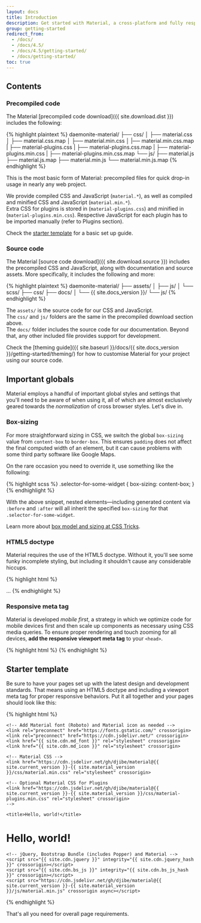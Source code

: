 ```yaml
---
layout: docs
title: Introduction
description: Get started with Material, a cross-platform and fully responsive front-end interface based on Google Material Design, built using Bootstrap 4.
group: getting-started
redirect_from:
  - /docs/
  - /docs/4.5/
  - /docs/4.5/getting-started/
  - /docs/getting-started/
toc: true
---
```


## Contents

### Precompiled code

The Material [precompiled code download]({{ site.download.dist }}) includes the following:

{% highlight plaintext %}
daemonite-material/
├── css/
│   ├── material.css
│   ├── material.css.map
│   ├── material.min.css
│   |── material.min.css.map
|   ├── material-plugins.css
|   ├── material-plugins.css.map
|   ├── material-plugins.min.css
|   ├── material-plugins.min.css.map
└── js/
    ├── material.js
    ├── material.js.map
    ├── material.min.js
    └── material.min.js.map
{% endhighlight %}

This is the most basic form of Material: precompiled files for quick drop-in usage in nearly any web project.

We provide compiled CSS and JavaScript (`material.*`), as well as compiled and minified CSS and JavaScript (`material.min.*`).  
Extra CSS for plugins is stored in (`material-plugins.css`) and minified in (`material-plugins.min.css`). Respective JavaScript for each plugin has to be imported manually (refer to Plugins section).

Check the [starter template](#starter-template) for a basic set up guide.

### Source code

The Material [source code download]({{ site.download.source }}) includes the precompiled CSS and JavaScript, along with documentation and source assets. More specifically, it includes the following and more:

{% highlight plaintext %}
daemonite-material/
├── assets/
│   ├── js/
│   └── scss/
├── css/
├── docs/
│   └── {{ site.docs_version }}/
└── js/
{% endhighlight %}

The `assets/` is the source code for our CSS and JavaScript.  
The `css/` and `js/` folders are the same in the precompiled download section above.  
The `docs/` folder includes the source code for our documentation. Beyond that, any other included file provides support for development.

Check the [theming guide]({{ site.baseurl }}/docs/{{ site.docs_version }}/getting-started/theming/) for how to customise Material for your project using our source code.

## Important globals

Material employs a handful of important global styles and settings that you'll need to be aware of when using it, all of which are almost exclusively geared towards the *normalization* of cross browser styles. Let's dive in.

### Box-sizing

For more straightforward sizing in CSS, we switch the global `box-sizing` value from `content-box` to `border-box`. This ensures `padding` does not affect the final computed width of an element, but it can cause problems with some third party software like Google Maps.

On the rare occasion you need to override it, use something like the following:

{% highlight scss %}
.selector-for-some-widget {
  box-sizing: content-box;
}
{% endhighlight %}

With the above snippet, nested elements—including generated content via `:before` and `:after` will all inherit the specified `box-sizing` for that `.selector-for-some-widget`.

Learn more about [box model and sizing at CSS Tricks](https://css-tricks.com/box-sizing/).

### HTML5 doctype

Material requires the use of the HTML5 doctype. Without it, you'll see some funky incomplete styling, but including it shouldn't cause any considerable hiccups.

{% highlight html %}
<!DOCTYPE html>
<html lang="en">
  ...
</html>
{% endhighlight %}

### Responsive meta tag

Material is developed *mobile first*, a strategy in which we optimize code for mobile devices first and then scale up components as necessary using CSS media queries. To ensure proper rendering and touch zooming for all devices, **add the responsive viewport meta tag** to your `<head>`.

{% highlight html %}
<meta content="initial-scale=1, shrink-to-fit=no, width=device-width" name="viewport">
{% endhighlight %}

## Starter template

Be sure to have your pages set up with the latest design and development standards. That means using an HTML5 doctype and including a viewport meta tag for proper responsive behaviors. Put it all together and your pages should look like this:

{% highlight html %}
<!doctype html>
<html lang="en">
  <head>
    <!-- Required meta tags -->
    <meta charset="utf-8">
    <meta name="viewport" content="width=device-width, initial-scale=1, shrink-to-fit=no">

    <!-- Add Material font (Roboto) and Material icon as needed -->
    <link rel="preconnect" href="https://fonts.gstatic.com/" crossorigin>
    <link rel="preconnect" href="https://cdn.jsdelivr.net/" crossorigin>
    <link href="{{ site.cdn.md_font }}" rel="stylesheet" crossorigin>
    <link href="{{ site.cdn.md_icon }}" rel="stylesheet" crossorigin>

    <!-- Material CSS -->
    <link href="https://cdn.jsdelivr.net/gh/djibe/material@{{ site.current_version }}-{{ site.material_version }}/css/material.min.css" rel="stylesheet" crossorigin>

    <!-- Optional Material CSS for Plugins
    <link href="https://cdn.jsdelivr.net/gh/djibe/material@{{ site.current_version }}-{{ site.material_version }}/css/material-plugins.min.css" rel="stylesheet" crossorigin>
    -->

    <title>Hello, world!</title>
  </head>
  <body>
    <h1>Hello, world!</h1>

    <!-- jQuery, Bootstrap Bundle (includes Popper) and Material -->
    <script src="{{ site.cdn.jquery }}" integrity="{{ site.cdn.jquery_hash }}" crossorigin></script>
    <script src="{{ site.cdn.bs_js }}" integrity="{{ site.cdn.bs_js_hash }}" crossorigin></script>
    <script src="https://cdn.jsdelivr.net/gh/djibe/material@{{ site.current_version }}-{{ site.material_version }}/js/material.min.js" crossorigin async></script>
  </body>
</html>
{% endhighlight %}

That's all you need for overall page requirements.

